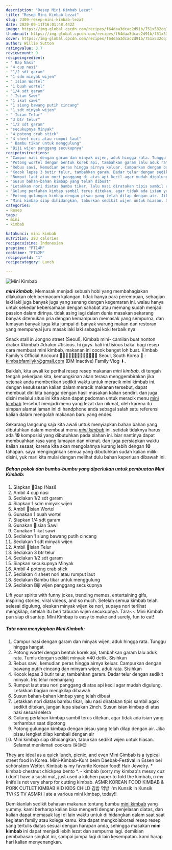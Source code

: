 ```yaml
---
description: "Resep Mini Kimbab Lezat"
title: "Resep Mini Kimbab Lezat"
slug: 2309-resep-mini-kimbab-lezat
date: 2020-09-11T16:01:48.442Z
image: https://img-global.cpcdn.com/recipes/f64daa3dcac2d91b/751x532cq70/mini-kimbab-foto-resep-utama.jpg
thumbnail: https://img-global.cpcdn.com/recipes/f64daa3dcac2d91b/751x532cq70/mini-kimbab-foto-resep-utama.jpg
cover: https://img-global.cpcdn.com/recipes/f64daa3dcac2d91b/751x532cq70/mini-kimbab-foto-resep-utama.jpg
author: Willie Sutton
ratingvalue: 3.7
reviewcount: 9
recipeingredient:
- " Bap Nasi"
- "4 cup nasi"
- "1/2 sdt garam"
- "1 sdm minyak wijen"
- " Isian Wortel"
- "1 buah wortel"
- "1/4 sdt garam"
- " Isian Sawi"
- "1 ikat sawi"
- "1 siung bawang putih cincang"
- "1 sdt minyak wijen"
- " Isian Telur"
- "3 btr telur"
- "1/2 sdt garam"
- "secukupnya Minyak"
- "4 potong crab stick"
- "4 sheet nori atau rumput laut"
- " Bambu tikar untuk menggulung"
- "Biji wijen panggang secukupnya"
recipeinstructions:
- "Campur nasi dengan garam dan minyak wijen, aduk hingga rata. Tunggu hingga hangat"
- "Potong wortel dengan bentuk korek api, tambahkan garam lalu aduk rata. Tumis dengan sedikit minyak ±40 detik. Sisihkan"
- "Rebus sawi, kemudian peras hingga airnya keluar. Campurkan dengan bawang putih cincang dan minyam wijen, aduk rata. Sisihkan"
- "Kocok lepas 3 butir telur, tambahkan garam. Dadar telur dengan sedikit minyak. Iris telur memanjang"
- "Rumput laut atau nori panggang di atas api kecil agar mudah digulung. Letakkan bagian mengkilap dibawah"
- "Susun bahan-bahan kimbap yang telah dibuat"
- "Letakkan nori diatas bambu tikar, lalu nasi diratakan tipis sambil agak sedikit ditekan, jangan lupa sisakan 2inch. Susun isian kimbap di atas nasi sesuai selera"
- "Gulung perlahan kimbap sambil terus ditekan, agar tidak ada isian yang terhambur saat dipotong"
- "Potong gulungan kimbap dengan pisau yang telah dilap dengan air. Jika pisau lengket dilap kembali dengan air"
- "Mini kimbap siap dihidangkan, taburkan sedikit wijen untuk hiasan. Selamat menikmati cookers 😘😘😊"
categories:
- Resep
tags:
- mini
- kimbab

katakunci: mini kimbab 
nutrition: 293 calories
recipecuisine: Indonesian
preptime: "PT14M"
cooktime: "PT42M"
recipeyield: "1"
recipecategory: Lunch

---
```



![Mini Kimbab](https://img-global.cpcdn.com/recipes/f64daa3dcac2d91b/751x532cq70/mini-kimbab-foto-resep-utama.jpg)

<b><i>mini kimbab</i></b>, Memasak menjadi sebuah hobi yang membahagiakan dilakukan oleh bermacam kalangan. tidak hanya para perempuan, sebagian laki laki juga banyak juga yang senang dengan kegemaran ini. walau hanya untuk sekedar kebersamaan dengan sahabat atau memang sudah menjadi passion dalam dirinya. tidak asing lagi dalam dunia masakan sekarang banyak ditemukan pria dengan kemampuan memasak yang sempurna, dan lumayan banyak juga kita jumpai di banyak warung makan dan restoran yang mempunyai juru masak laki laki sebagai koki terbaik nya.

Snack stall in Jongno street (Seoul). Kimbab mini- camilan buat nonton drakor #kimbab #drakor #tisious. hi guys. kali ini tisious bakal bagi resep cara membuat mini kimbab, makanan ini cocok banget loh buat. Kimbab Family&#39;s Official Account 🧔👩‍🦰👧🏻🧒🏻👦🏻🇰🇷🇲🇨 Seoul, South Korea 📧 : kimbabfamilykr@gmail.com (DM Inactive) Family Vlog ⬇.

Baiklah, kita awali ke perihal resep resep makanan <i>mini kimbab</i>. di tengah tengah pekerjaan kita, kemungkinan akan terasa menggembirakan jika sejenak anda memberikan sedikit waktu untuk meracik mini kimbab ini. dengan kesuksesan kalian dalam meracik makanan tersebut, dapat membuat diri kita bangga dengan hasil masakan kalian sendiri. dan juga disini melalui situs ini kita akan dapat pedoman untuk meracik menu <u>mini kimbab</u> tersebut menjadi menu yang lezat dan nikmat, oleh karena itu simpan alamat laman ini di handphone anda sebagai salah satu referensi kalian dalam mengolah makanan baru yang endes.


Sekarang langsung saja kita awali untuk menyiapkan bahan bahan yang dibutuhkan dalam membuat menu <u><i>mini kimbab</i></u> ini. setidak tidaknya harus ada <b>19</b> komposisi yang dibutuhkan pada olahan ini. biar nantinya dapat membuahkan rasa yang lumayan dan nikmat. dan juga persiapkan waktu kalian sesaat, karena kita akan mengolahnya kurang lebih dengan <b>10</b> tahapan. saya menginginkan semua yang dibutuhkan sudah kalian miliki disini, yuk mari kita mulai dengan melihat dulu bahan keperluan dibawah ini.

<!--inarticleads1-->

##### Bahan pokok dan bumbu-bumbu yang diperlukan untuk pembuatan Mini Kimbab:

1. Siapkan  🔅Bap (Nasi)
1. Ambil 4 cup nasi
1. Sediakan 1/2 sdt garam
1. Siapkan 1 sdm minyak wijen
1. Ambil  🔅Isian Wortel
1. Gunakan 1 buah wortel
1. Siapkan 1/4 sdt garam
1. Gunakan  🔅Isian Sawi
1. Gunakan 1 ikat sawi
1. Sediakan 1 siung bawang putih cincang
1. Sediakan 1 sdt minyak wijen
1. Ambil  🔅Isian Telur
1. Sediakan 3 btr telur
1. Sediakan 1/2 sdt garam
1. Siapkan secukupnya Minyak
1. Ambil 4 potong crab stick
1. Sediakan 4 sheet nori atau rumput laut
1. Sediakan  Bambu tikar untuk menggulung
1. Sediakan Biji wijen panggang secukupnya


Lift your spirits with funny jokes, trending memes, entertaining gifs, inspiring stories, viral videos, and so much. Setelah semua kimbab telah selesai digulung, oleskan minyak wijen ke nori, supaya nori terlihat mengkilap, setelah itu beri taburan wijen secukupnya. Tara~~ Mini Kimbab pun siap di santap. Mini Kimbap is easy to make and surely, fun to eat! 

<!--inarticleads2-->

##### Tata cara menyiapkan Mini Kimbab:

1. Campur nasi dengan garam dan minyak wijen, aduk hingga rata. Tunggu hingga hangat
1. Potong wortel dengan bentuk korek api, tambahkan garam lalu aduk rata. Tumis dengan sedikit minyak ±40 detik. Sisihkan
1. Rebus sawi, kemudian peras hingga airnya keluar. Campurkan dengan bawang putih cincang dan minyam wijen, aduk rata. Sisihkan
1. Kocok lepas 3 butir telur, tambahkan garam. Dadar telur dengan sedikit minyak. Iris telur memanjang
1. Rumput laut atau nori panggang di atas api kecil agar mudah digulung. Letakkan bagian mengkilap dibawah
1. Susun bahan-bahan kimbap yang telah dibuat
1. Letakkan nori diatas bambu tikar, lalu nasi diratakan tipis sambil agak sedikit ditekan, jangan lupa sisakan 2inch. Susun isian kimbap di atas nasi sesuai selera
1. Gulung perlahan kimbap sambil terus ditekan, agar tidak ada isian yang terhambur saat dipotong
1. Potong gulungan kimbap dengan pisau yang telah dilap dengan air. Jika pisau lengket dilap kembali dengan air
1. Mini kimbap siap dihidangkan, taburkan sedikit wijen untuk hiasan. Selamat menikmati cookers 😘😘😊


They are ideal as a quick lunch, picnic, and even Mini Gimbab is a typical street food in Korea. Mini-Kimbab-Kurs beim Daebak-Festival in Essen bei schönstem Wetter. Kimbab is my favorite Korean food! Hair Jewelry. * kimbab chestnut chickpea bento *. - kimbab (sorry my kimbab&#39;s messy cuz i don&#39;t have a sushi mat, just used a kitchen paper to fold the kimbab, n my knife is not very sharp for cutting kimbab. ASMR KOREAN FOOD KIMBAB &amp; PORK CUTLET KIMBAB KID KIDS CHILD 김밥 먹방 I&#39;m Kunsik in Kunsik TV(KS TV ASMR) I ate a various mini kimbap, today!! 

Demikianlah sedikit bahasan makanan tentang bumbu <u>mini kimbab</u> yang yummy. kami berharap kalian bisa mengerti dengan penjelasan diatas, dan kalian dapat memasak lagi di lain waktu untuk di hidangkan dalam saat saat kegiatan family atau kolega kamu. kita dapat mengkolaborasi resep resep yang tertulis diatas sesuai dengan harapan anda, sehingga masakan <b>mini kimbab</b> ini dapat menjadi lebih lezat dan sempurna lagi. demikian pembahasan singkat ini, sampai jumpa lagi di lain kesempatan. kami harap hari kalian menyenangkan.
